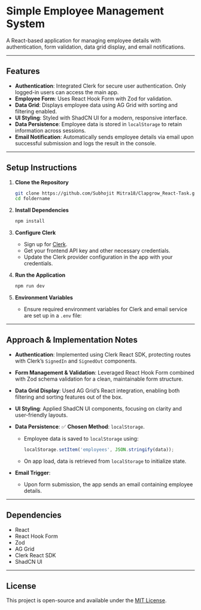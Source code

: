 
# Simple Employee Management System

A React-based application for managing employee details with authentication, form validation, data grid display, and email notifications.

---

## Features

- **Authentication**: Integrated Clerk for secure user authentication. Only logged-in users can access the main app.
- **Employee Form**: Uses React Hook Form with Zod for validation.
- **Data Grid**: Displays employee data using AG Grid with sorting and filtering enabled.
- **UI Styling**: Styled with ShadCN UI for a modern, responsive interface.
- **Data Persistence**: Employee data is stored in `localStorage` to retain information across sessions.
- **Email Notification**: Automatically sends employee details via email upon successful submission and logs the result in the console.

---

## Setup Instructions

1. **Clone the Repository**
   ```bash
   git clone https://github.com/Subhojit Mitra18/Clapgrow_React-Task.git
   cd foldername


2. **Install Dependencies**

   ```bash
   npm install
   ```

3. **Configure Clerk**

   * Sign up for [Clerk](https://clerk.dev/).
   * Get your frontend API key and other necessary credentials.
   * Update the Clerk provider configuration in the app with your credentials.

4. **Run the Application**

   ```bash
   npm run dev
   ```

5. **Environment Variables**

   * Ensure required environment variables for Clerk and email service are set up in a `.env` file:


---

## Approach & Implementation Notes

* **Authentication**: Implemented using Clerk React SDK, protecting routes with Clerk’s `SignedIn` and `SignedOut` components.

* **Form Management & Validation**: Leveraged React Hook Form combined with Zod schema validation for a clean, maintainable form structure.

* **Data Grid Display**: Used AG Grid’s React integration, enabling both filtering and sorting features out of the box.

* **UI Styling**: Applied ShadCN UI components, focusing on clarity and user-friendly layouts.

* **Data Persistence**:
  ✅ **Chosen Method**: `localStorage`.

  * Employee data is saved to `localStorage` using:

    ```js
    localStorage.setItem('employees', JSON.stringify(data));
    ```
  * On app load, data is retrieved from `localStorage` to initialize state.

* **Email Trigger**:

  * Upon form submission, the app sends an email containing employee details.

---

## Dependencies

* React
* React Hook Form
* Zod
* AG Grid
* Clerk React SDK
* ShadCN UI

---

## License

This project is open-source and available under the [MIT License](LICENSE).
